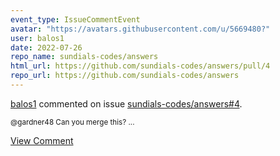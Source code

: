 ```yaml
---
event_type: IssueCommentEvent
avatar: "https://avatars.githubusercontent.com/u/5669480?"
user: balos1
date: 2022-07-26
repo_name: sundials-codes/answers
html_url: https://github.com/sundials-codes/answers/pull/4
repo_url: https://github.com/sundials-codes/answers
---
```


<a href='https://github.com/balos1' target='_blank'>balos1</a> commented on issue <a href='https://github.com/sundials-codes/answers/pull/4' target='_blank'>sundials-codes/answers#4</a>.

<small>@gardner48 Can you merge this? ...</small>

<a href='https://github.com/sundials-codes/answers/pull/4' target='_blank'>View Comment</a>